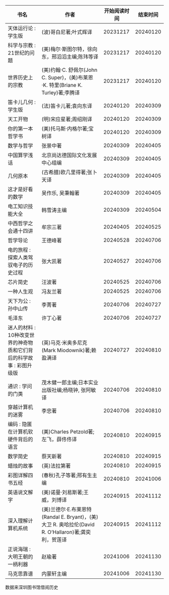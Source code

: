  书名  | 作者  | 开始阅读时间  | 结束时间  
------------ | ------------- | ------------- | ------------- 
天体运行论 : 学生版| (波)哥白尼著;叶式辉译|20231217|20240120
科学与宗教 : 21世纪的问题 |(美)梅尔·斯图尔特，徐向东，邢滔滔主编;陈玮等译|20231217|20240120
世界历史上的宗教|(美)约翰·C. 舒佩尔(John C. Super)，(美)布莱恩·K. 特里(Briane K. Turley)著;李腾译|20231217|20240120 
笛卡儿几何 : 学生版|(法)笛卡儿著;袁向东译|20240120 |20240309
天工开物|(明)宋应星著;周绍刚译|20240120 |20240309 
你的第一本哲学书|(美)托马斯·内格尔著;宝树译|20240120 |20240309
数学与哲学|张景中著|20240309 |20240405 
中国算学浅话|北京尚达德国际文化发展中心组编|20240309 |20240405
几何原本|(古希腊)欧几里得著;张卜天译|20240309 |20240405
这才是好看的数学|吴作乐, 吴秉翰著|20240309 |20240405 
电工知识技能大全|韩雪涛主编|20240309 |20240504 
中西哲学之会通十四讲|牟宗三著|20240405 |20240525 
哲学导论|王德峰著|20240528 |20240706 
电的旅程 : 探索人类驾驭电子的历史过程|张大凯著|20240527 |20240706
芯片简史|汪波著|20240525 |20240706
一种人生观|冯友兰著|20240525 |20240706
天下为公 : 孙中山传|李菁著|20240706 |20240727 
毛泽东|许丁心著|20240706 | 20240727 
迷人的材料 : 10种改变世界的神奇物质和它们背后的科学故事 : 彩图升级版| (英)马克·米奥多尼克(Mark Miodownik)著;赖盈满译|20240727 |20240810 
通识 : 学问的门类|茂木健一郎主编;日本实业出版社编;杨晓钟, 张阿敏译|20240706 |20240810 
穿越计算机的迷雾|李忠著|20240706 |20240810 
编码 : 隐匿在计算机软硬件背后的语言|(美)Charles Petzold著;左飞，薛佟佟译|20240810 |20240915 
数学简史|蔡天新著|20240810 |20240915 
蜡烛的故事| (英)法拉第著|20240810 |20240915 
彩图详解四书五经|(春秋)孔子等著;邢有生主编|20240810 |20241006 
英语说文解字|(美)诺曼·刘易斯著;王威，刘博译|20240915  |20241112 
深入理解计算机系统| (美)兰德尔·E.布莱恩特(Randal E. Bryant)，(美)大卫 R. 奥哈拉伦(David R. O’Hallaron)著;龚奕利，贺莲译|20240915 |20241112 
正说海瑞 : 大明王朝的一柄利器|赵瑜著|20241006 |20241130 
马克思靠谱|内蒙轩主编|20241006 |20241130 


数据来深圳图书馆借阅历史
